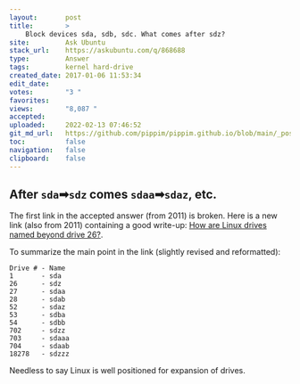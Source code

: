 ```yaml
---
layout:       post
title:        >
    Block devices sda, sdb, sdc. What comes after sdz?
site:         Ask Ubuntu
stack_url:    https://askubuntu.com/q/868688
type:         Answer
tags:         kernel hard-drive
created_date: 2017-01-06 11:53:34
edit_date:    
votes:        "3 "
favorites:    
views:        "8,087 "
accepted:     
uploaded:     2022-02-13 07:46:52
git_md_url:   https://github.com/pippim/pippim.github.io/blob/main/_posts/2017/2017-01-06-Block-devices-sda_-sdb_-sdc.-What-comes-after-sdz_.md
toc:          false
navigation:   false
clipboard:    false
---
```


## After `sda`➡`sdz` comes `sdaa`➡`sdaz`, etc.

The first link in the accepted answer (from 2011) is broken. Here is a new link (also from 2011) containing a good write-up: [How are Linux drives named beyond drive 26?][1].

To summarize the main point in the link (slightly revised and reformatted):

``` 
Drive # - Name
1	    - sda
26	    - sdz
27	    - sdaa
28	    - sdab
52	    - sdaz
53	    - sdba
54	    - sdbb
702	    - sdzz
703	    - sdaaa
704	    - sdaab
18278   - sdzzz
```

Needless to say Linux is well positioned for expansion of drives.

  [1]: https://rwmj.wordpress.com/2011/01/09/how-are-linux-drives-named-beyond-drive-26-devsdz/
